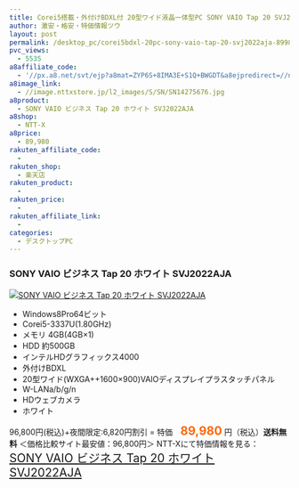```yaml
---
title: Corei5搭載・外付けBDXL付 20型ワイド液晶一体型PC SONY VAIO Tap 20 SVJ2022AJA 特価89,980円！送料無料！
author: 激安・格安・特価情報ツウ
layout: post
permalink: /desktop_pc/corei5bdxl-20pc-sony-vaio-tap-20-svj2022aja-89980.html
pvc_views:
  - 5535
a8affiliate_code:
  - '//px.a8.net/svt/ejp?a8mat=ZYP6S+8IMA3E+S1Q+BWGDT&a8ejpredirect=//nttxstore.jp/_II_SN14275676'
a8image_link:
  - //image.nttxstore.jp/l2_images/S/SN/SN14275676.jpg
a8product:
  - SONY VAIO ビジネス Tap 20 ホワイト SVJ2022AJA
a8shop:
  - NTT-X
a8price:
  - 89,980
rakuten_affiliate_code:
  -
rakuten_shop:
  - 楽天店
rakuten_product:
  -
rakuten_price:
  -
rakuten_affiliate_link:
  -
categories:
  - デスクトップPC
---
```

### SONY VAIO ビジネス Tap 20 ホワイト SVJ2022AJA

<div class="img-bg2 img_L">
  <a title="SONY VAIO ビジネス Tap 20 ホワイト SVJ2022AJA" href="//px.a8.net/svt/ejp?a8mat=ZYP6S+8IMA3E+S1Q+BWGDT&a8ejpredirect=//nttxstore.jp/_II_SN14275676" target="_blank"><img src="//i0.wp.com/image.nttxstore.jp/l2_images/S/SN/SN14275676.jpg?resize=120%2C120" border="0" alt="SONY VAIO ビジネス Tap 20 ホワイト SVJ2022AJA" style="border: 0pt none;" data-recalc-dims="1" /></a>
</div>

<!--more-->

  * Windows8Pro64ビット
  * Corei5-3337U(1.80GHz)
  * メモリ 4GB(4GB×1)
  * HDD 約500GB
  * インテルHDグラフィックス4000
  * 外付けBDXL
  * 20型ワイド(WXGA++1600×900)VAIOディスプレイプラスタッチパネル
  * W-LANa/b/g/n
  * HDウェブカメラ
  * ホワイト

96,800円(税込)+夜間限定:6,820円割引 = 特価　<span style="color: #ff6600; font-size: 150%;"><strong>89,980</strong></span> 円（税込）**送料無料**
＜価格比較サイト最安値：96,800円＞
NTT-Xにて特価情報を見る： <span style="font-size: 150%;"><a href="//px.a8.net/svt/ejp?a8mat=ZYP6S+8IMA3E+S1Q+BWGDT&a8ejpredirect=//nttxstore.jp/_II_SN14275676" target="_blank">SONY VAIO ビジネス Tap 20 ホワイト SVJ2022AJA</a></span>